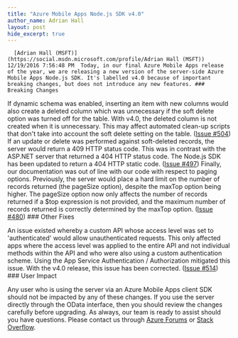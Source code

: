 ```yaml
---
title: "Azure Mobile Apps Node.js SDK v4.0"
author_name: Adrian Hall 
layout: post
hide_excerpt: true
---
```

      [Adrian Hall (MSFT)](https://social.msdn.microsoft.com/profile/Adrian Hall (MSFT))  12/19/2016 7:56:48 PM  Today, in our final Azure Mobile Apps release of the year, we are releasing a new version of the server-side Azure Mobile Apps Node.js SDK. It's labelled v4.0 because of important breaking changes, but does not introduce any new features. ### Breaking Changes

 If dynamic schema was enabled, inserting an item with new columns would also create a deleted column which was unnecessary if the soft delete option was turned off for the table. With v4.0, the deleted column is not created when it is unnecessary. This may affect automated clean-up scripts that don't take into account the soft delete setting on the table. ([Issue #504](https://github.com/Azure/azure-mobile-apps-node/issues/504)) If an update or delete was performed against soft-deleted records, the server would return a 409 HTTP status code. This was in contrast with the ASP.NET server that returned a 404 HTTP status code. The Node.js SDK has been updated to return a 404 HTTP static code. ([Issue #497](https://github.com/Azure/azure-mobile-apps-node/issues/497)) Finally, our documentation was out of line with our code with respect to paging options. Previously, the server would place a hard limit on the number of records returned (the pageSize option), despite the maxTop option being higher. The pageSize option now only affects the number of records returned if a $top expression is not provided, and the maximum number of records returned is correctly determined by the maxTop option. ([Issue #480](https://github.com/Azure/azure-mobile-apps-node/issues/480)) ### Other Fixes

 An issue existed whereby a custom API whose access level was set to 'authenticated' would allow unauthenticated requests. This only affected apps where the access level was applied to the entire API and not individual methods within the API and who were also using a custom authentication scheme. Using the App Service Authentication / Authorization mitigated this issue. With the v4.0 release, this issue has been corrected. ([Issue #514](https://github.com/Azure/azure-mobile-apps-node/issues/514)) ### User Impact

 Any user who is using the server via an Azure Mobile Apps client SDK should not be impacted by any of these changes. If you use the server directly through the OData interface, then you should review the changes carefully before upgrading. As always, our team is ready to assist should you have questions. Please contact us through [Azure Forums](https://social.msdn.microsoft.com/forums/en-US/home?forum=azuremobile&filter=alltypes&sort=lastpostdesc) or [Stack Overflow](http://stackoverflow.com/questions/tagged/azure-mobile-services).     